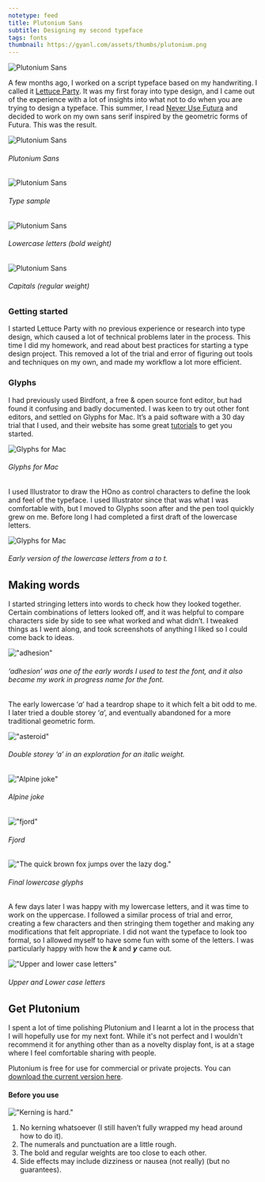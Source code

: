 ```yaml
---
notetype: feed
title: Plutonium Sans
subtitle: Designing my second typeface
tags: fonts
thumbnail: https://gyanl.com/assets/thumbs/plutonium.png
---
```


![Plutonium Sans](https://gyanl.com/assets/plutonium.png)

A few months ago, I worked on a script typeface based on my handwriting. I called it [Lettuce Party](/lettuce-party). It was my first foray into type design, and I came out of the experience with a lot of insights into what not to do when you are trying to design a typeface. This summer, I read [Never Use Futura](http://www.neverusefutura.com/) and decided to work on my own sans serif inspired by the geometric forms of Futura. This was the result.



![Plutonium Sans](https://gyanl.com/assets/plutonium-weights.png)

###### Plutonium Sans

![Plutonium Sans](https://gyanl.com/assets/plutonium-sample.png)

###### Type sample

![Plutonium Sans](https://gyanl.com/assets/plutonium-lower.png)

###### Lowercase letters (bold weight)

![Plutonium Sans](https://gyanl.com/assets/plutonium-capitals.png)

###### Capitals (regular weight)

### Getting started

I started Lettuce Party with no previous experience or research into type design, which caused a lot of technical problems later in the process. This time I did my homework, and read about best practices for starting a type design project. This removed a lot of the trial and error of figuring out tools and techniques on my own, and made my workflow a lot more efficient.

### Glyphs

I had previously used Birdfont, a free & open source font editor, but had found it confusing and badly documented. I was keen to try out other font editors, and settled on Glyphs for Mac. It’s a paid software with a 30 day trial that I used, and their website has some great [tutorials](https://glyphsapp.com/tutorials) to get you started.

![Glyphs for Mac](https://gyanl.com/assets/glyphs-characterset.png)

###### Glyphs for Mac

I used Illustrator to draw the HOno as control characters to define the look and feel of the typeface. I used Illustrator since that was what I was comfortable with, but I moved to Glyphs soon after and the pen tool quickly grew on me. Before long I had completed a first draft of the lowercase letters.

![Glyphs for Mac](https://gyanl.com/assets/plutonium-abc.png)

###### Early version of the lowercase letters from a to t.

## Making words

I started stringing letters into words to check how they looked together. Certain combinations of letters looked off, and it was helpful to compare characters side by side to see what worked and what didn’t. I tweaked things as I went along, and took screenshots of anything I liked so I could come back to ideas.

!["adhesion"](https://gyanl.com/assets/plutonium-adhesion.png)

###### ‘adhesion’ was one of the early words I used to test the font, and it also became my work in progress name for the font. 

The early lowercase ‘_a_’ had a teardrop shape to it which felt a bit odd to me. I later tried a double storey ‘_a_’, and eventually abandoned for a more traditional geometric form.

!["asteroid"](https://gyanl.com/assets/plutonium-asteroid.png)

###### Double storey ‘_a_’ in an exploration for an italic weight.

!["Alpine joke"](https://gyanl.com/assets/plutonium-alpine-joke.png)

###### Alpine joke

!["fjord"](https://gyanl.com/assets/plutonium-fjord.png)

###### Fjord

!["The quick brown fox jumps over the lazy dog."](https://gyanl.com/assets/plutonium-qbf.png)

###### Final lowercase glyphs

A few days later I was happy with my lowercase letters, and it was time to work on the uppercase. I followed a similar process of trial and error, creating a few characters and then stringing them together and making any modifications that felt appropriate. I did not want the typeface to look too formal, so I allowed myself to have some fun with some of the letters. I was particularly happy with how the **_k_** and **_y_** came out.

!["Upper and lower case letters"](https://gyanl.com/assets/plutonium-unlc.png)

###### Upper and Lower case letters

## Get Plutonium

I spent a lot of time polishing Plutonium and I learnt a lot in the process that I will hopefully use for my next font. While it's not perfect and I wouldn't recommend it for anything other than as a novelty display font, is at a stage where I feel comfortable sharing with people.

Plutonium is free for use for commercial or private projects. You can [download the current version here](https://www.dropbox.com/s/th77rs67prpvxh7/Plutonium-Sans-13March18.zip?dl=0).

#### Before you use

!["Kerning is hard."](https://gyanl.com/assets/plutonium-kerning.png)

1. No kerning whatsoever (I still haven’t fully wrapped my head around how to do it).
2. The numerals and punctuation are a little rough.
3. The bold and regular weights are too close to each other.
4. Side effects may include dizziness or nausea (not really) (but no guarantees).